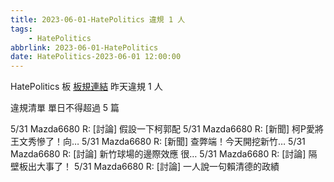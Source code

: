 ```yaml
---
title: 2023-06-01-HatePolitics 違規 1 人
tags:
    - HatePolitics
abbrlink: 2023-06-01-HatePolitics
date: HatePolitics-2023-06-01 12:00:00
---
```

HatePolitics 板 [板規連結](https://www.ptt.cc/bbs/HatePolitics/M.1617115262.A.D60.html)
昨天違規 1 人
<!-- more -->

違規清單
單日不得超過 5 篇

5/31 Mazda6680 R: [討論] 假設一下柯郭配
5/31 Mazda6680 R: [新聞] 柯P愛將王文秀慘了！向…
5/31 Mazda6680 R: [新聞] 查弊端！今天開挖新竹…
5/31 Mazda6680 R: [討論] 新竹球場的邊際效應 很…
5/31 Mazda6680 R: [討論] 隔壁板出大事了！
5/31 Mazda6680 R: [討論] 一人說一句賴清德的政績